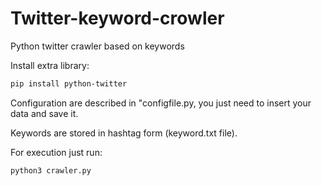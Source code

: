# Twitter-keyword-crowler
Python twitter crawler based on keywords

Install extra library:
```bash
pip install python-twitter
```

Configuration are described in "configfile.py, you just need to insert your data and save it.

Keywords are stored in hashtag form (keyword.txt file).

For execution just run:
```bash
python3 crawler.py
```
